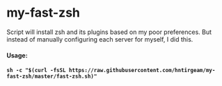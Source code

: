 # my-fast-zsh

Script will install zsh and its plugins based on my poor preferences. But instead of manually configuring each server for myself, I did this.

#### Usage:
#### `sh -c "$(curl -fsSL https://raw.githubusercontent.com/hntirgeam/my-fast-zsh/master/fast-zsh.sh)"`
